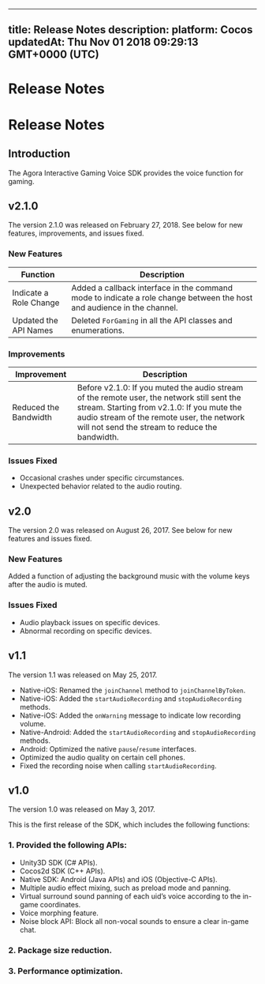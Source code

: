 
---
title: Release Notes
description: 
platform: Cocos
updatedAt: Thu Nov 01 2018 09:29:13 GMT+0000 (UTC)
---
# Release Notes
# Release Notes

## Introduction

The Agora Interactive Gaming Voice SDK provides the voice function for gaming. 

## v2.1.0

The version 2.1.0 was released on February 27, 2018. See below for new features, improvements, and issues fixed.


### New Features

<table>
<colgroup>
<col/>
<col/>
</colgroup>
<thead>
<tr><th>Function</th>
<th>Description</th>
</tr>
</thead>
<tbody>
<tr><td>Indicate a Role Change</td>
<td>Added a callback interface in the command mode to indicate a role change between the host and audience in the channel.</td>
</tr>
<tr><td>Updated the API Names</td>
<td>Deleted <code>ForGaming</code> in all the API classes and enumerations.</td>
</tr>
</tbody>
</table>



### Improvements

<table>
<colgroup>
<col/>
<col/>
</colgroup>
<thead>
<tr><th>Improvement</th>
<th>Description</th>
</tr>
</thead>
<tbody>
<tr><td>Reduced the Bandwidth</td>
<td>Before v2.1.0: If you muted the audio stream of the remote user, the network still sent the stream. Starting from v2.1.0: If you mute the audio stream of the remote user, the network will not send the stream to reduce the bandwidth.</td>
</tr>
</tbody>
</table>



### Issues Fixed

-   Occasional crashes under specific circumstances.
-   Unexpected behavior related to the audio routing.


## v2.0

The version 2.0 was released on August 26, 2017. See below for new features and issues fixed.

### New Features

Added a function of adjusting the background music with the volume keys after the audio is muted.

### Issues Fixed

-   Audio playback issues on specific devices.
-   Abnormal recording on specific devices.


## v1.1

The version 1.1 was released on May 25, 2017. 

- Native-iOS: Renamed the <code>joinChannel</code> method to <code>joinChannelByToken</code>.
- Native-iOS: Added the <code>startAudioRecording</code> and <code>stopAudioRecording</code> methods. 
- Native-iOS: Added the <code>onWarning</code> message to indicate low recording volume.
- Native-Android: Added the <code>startAudioRecording</code> and <code>stopAudioRecording</code> methods.
- Android: Optimized the native `pause`/`resume` interfaces.
- Optimized the audio quality on certain cell phones.
- Fixed the recording noise when calling <code>startAudioRecording</code>.



## v1.0

The version 1.0 was released on May 3, 2017.

This is the first release of the SDK, which includes the following functions:

### 1. Provided the following APIs:


- Unity3D SDK (C# APIs).
- Cocos2d SDK (C++ APIs).
- Native SDK: Android (Java APIs) and iOS (Objective-C APIs).
- Multiple audio effect mixing, such as preload mode and panning.
- Virtual surround sound panning of each uid’s voice according to the in-game coordinates.
- Voice morphing feature.
- Noise block API: Block all non-vocal sounds to ensure a clear in-game chat.


### 2. Package size reduction.

### 3. Performance optimization.




